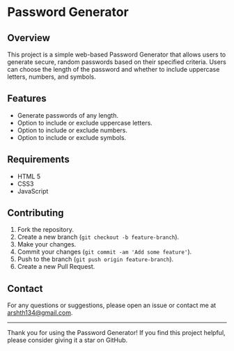 # Password Generator

## Overview
This project is a simple web-based Password Generator that allows users to generate secure, random passwords based on their specified criteria. Users can choose the length of the password and whether to include uppercase letters, numbers, and symbols.

## Features
- Generate passwords of any length.
- Option to include or exclude uppercase letters.
- Option to include or exclude numbers.
- Option to include or exclude symbols.

## Requirements
- HTML 5
- CSS3
- JavaScript

## Contributing
1. Fork the repository.
2. Create a new branch (`git checkout -b feature-branch`).
3. Make your changes.
4. Commit your changes (`git commit -am 'Add some feature'`).
5. Push to the branch (`git push origin feature-branch`).
6. Create a new Pull Request.


## Contact
For any questions or suggestions, please open an issue or contact me at arshth134@gmail.com.

---

Thank you for using the Password Generator! If you find this project helpful, please consider giving it a star on GitHub.
